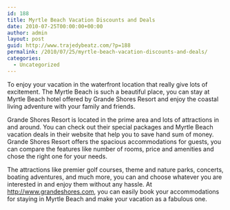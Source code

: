 ```yaml
---
id: 188
title: Myrtle Beach Vacation Discounts and Deals
date: 2010-07-25T00:00:00+00:00
author: admin
layout: post
guid: http://www.trajedybeatz.com/?p=188
permalink: /2010/07/25/myrtle-beach-vacation-discounts-and-deals/
categories:
  - Uncategorized
---
```

To enjoy your vacation in the waterfront location that really give lots of excitement. The Myrtle Beach is such a beautiful place, you can stay at Myrtle Beach hotel offered by Grande Shores Resort and enjoy the coastal living adventure with your family and friends.

Grande Shores Resort is located in the prime area and lots of attractions in and around. You can check out their special packages and Myrtle Beach vacation deals in their website that help you to save hand sum of money. Grande Shores Resort offers the spacious accommodations for guests, you can compare the features like number of rooms, price and amenities and chose the right one for your needs.

The attractions like premier golf courses, theme and nature parks, concerts, boating adventures, and much more, you can and choose whatever you are interested in and enjoy them without any hassle. At http://www.grandeshores.com, you can easily book your accommodations for staying in Myrtle Beach and make your vacation as a fabulous one.